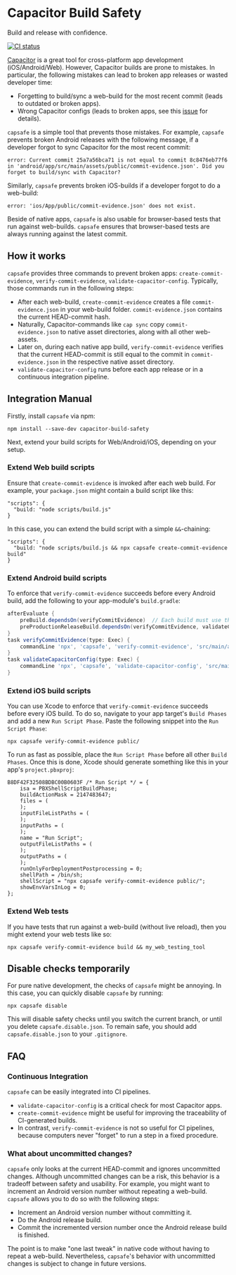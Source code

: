 # Capacitor Build Safety

Build and release with confidence.

<a href="https://github.com/fkirc/capacitor-build-safety/actions?query=branch%3Amaster"><img alt="CI status" src="https://github.com/fkirc/capacitor-build-safety/workflows/CI/badge.svg/?branch=master"></a>

[Capacitor](https://capacitorjs.com/) is a great tool for cross-platform app development (iOS/Android/Web).
However, Capacitor builds are prone to mistakes.
In particular, the following mistakes can lead to broken app releases or wasted developer time:

- Forgetting to build/sync a web-build for the most recent commit (leads to outdated or broken apps).
- Wrong Capacitor configs (leads to broken apps, see this [issue](https://github.com/ionic-team/capacitor/discussions/1478) for details).

`capsafe` is a simple tool that prevents those mistakes.
For example, `capsafe` prevents broken Android releases with the following message, if a developer forgot to sync Capacitor for the most recent commit:

`error: Current commit 25a7a56bca71 is not equal to commit 8c8476eb77f6 in 'android/app/src/main/assets/public/commit-evidence.json'. Did you forget to build/sync with Capacitor?`

Similarly, `capsafe` prevents broken iOS-builds if a developer forgot to do a web-build:

`error: 'ios/App/public/commit-evidence.json' does not exist.`

Beside of native apps, `capsafe` is also usable for browser-based tests that run against web-builds.
`capsafe` ensures that browser-based tests are always running against the latest commit.

## How it works

`capsafe` provides three commands to prevent broken apps: `create-commit-evidence`, `verify-commit-evidence`, `validate-capacitor-config`.
Typically, those commands run in the following steps:

- After each web-build, `create-commit-evidence` creates a file `commit-evidence.json` in your web-build folder. `commit-evidence.json` contains the current HEAD-commit hash.
- Naturally, Capacitor-commands like `cap sync` copy `commit-evidence.json` to native asset directories, along with all other web-assets.
- Later on, during each native app build, `verify-commit-evidence` verifies that the current HEAD-commit is still equal to the commit in `commit-evidence.json` in the respective native asset directory.
- `validate-capacitor-config` runs before each app release or in a continuous integration pipeline.

## Integration Manual

Firstly, install `capsafe` via npm:

`npm install --save-dev capacitor-build-safety`

Next, extend your build scripts for Web/Android/iOS, depending on your setup.

### Extend Web build scripts

Ensure that `create-commit-evidence` is invoked after each web build.
For example, your `package.json` might contain a build script like this:

```
"scripts": {
  "build: "node scripts/build.js"
}
```

In this case, you can extend the build script with a simple `&&`-chaining:

```
"scripts": {
  "build: "node scripts/build.js && npx capsafe create-commit-evidence build"
}
```

### Extend Android build scripts

To enforce that `verify-commit-evidence` succeeds before every Android build, add the following to your app-module's `build.gradle`:

```Groovy
afterEvaluate {
    preBuild.dependsOn(verifyCommitEvidence)  // Each build must use the most recent commit.
    preProductionReleaseBuild.dependsOn(verifyCommitEvidence, validateCapacitorConfig) // Capacitor config must be only validated for production builds.
}
task verifyCommitEvidence(type: Exec) {
    commandLine 'npx', 'capsafe', 'verify-commit-evidence', 'src/main/assets/public'
}
task validateCapacitorConfig(type: Exec) {
    commandLine 'npx', 'capsafe', 'validate-capacitor-config', 'src/main/assets/capacitor.config.json'
}
```

### Extend iOS build scripts

You can use Xcode to enforce that `verify-commit-evidence` succeeds before every iOS build.
To do so, navigate to your app target's `Build Phases` and add a new `Run Script Phase`.
Paste the following snippet into the `Run Script Phase`:

`npx capsafe verify-commit-evidence public/`

To run as fast as possible, place the `Run Script Phase` before all other `Build Phases`.
Once this is done, Xcode should generate something like this in your app's `project.pbxproj`:

```
B8DF42F32508BDBC00B0603F /* Run Script */ = {
    isa = PBXShellScriptBuildPhase;
    buildActionMask = 2147483647;
    files = (
    );
    inputFileListPaths = (
    );
    inputPaths = (
    );
    name = "Run Script";
    outputFileListPaths = (
    );
    outputPaths = (
    );
    runOnlyForDeploymentPostprocessing = 0;
    shellPath = /bin/sh;
    shellScript = "npx capsafe verify-commit-evidence public/";
    showEnvVarsInLog = 0;
};
```

### Extend Web tests

If you have tests that run against a web-build (without live reload), then you might extend your web tests like so:

```
npx capsafe verify-commit-evidence build && my_web_testing_tool
```

## Disable checks temporarily

For pure native development, the checks of `capsafe` might be annoying.
In this case, you can quickly disable `capsafe` by running:

`npx capsafe disable`

This will disable safety checks until you switch the current branch, or until you delete `capsafe.disable.json`.
To remain safe, you should add `capsafe.disable.json` to your `.gitignore`.

## FAQ

### Continuous Integration

`capsafe` can be easily integrated into CI pipelines.

- `validate-capacitor-config` is a critical check for most Capacitor apps.
- `create-commit-evidence` might be useful for improving the traceability of CI-generated builds.
- In contrast, `verify-commit-evidence` is not so useful for CI pipelines, because computers never "forget" to run a step in a fixed procedure.

### What about uncommitted changes?

`capsafe` only looks at the current HEAD-commit and ignores uncommitted changes. Although uncommitted changes can be a risk, this behavior is a tradeoff between safety and usability.
For example, you might want to increment an Android version number without repeating a web-build.
`capsafe` allows you to do so with the following steps:
- Increment an Android version number without committing it.
- Do the Android release build.
- Commit the incremented version number once the Android release build is finished.

The point is to make "one last tweak" in native code without having to repeat a web-build.
Nevertheless, `capsafe`'s behavior with uncommitted changes is subject to change in future versions.
